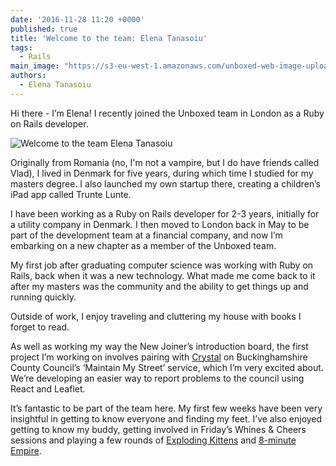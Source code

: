 ```yaml
---
date: '2016-11-28 11:20 +0000'
published: true
title: 'Welcome to the team: Elena Tanasoiu'
tags:
  - Rails
main_image: "https://s3-eu-west-1.amazonaws.com/unboxed-web-image-uploader/34b392426f6199f6b8990897d0186a2f.PNG"
authors:
  - Elena Tanasoiu
---
```

Hi there - I’m Elena! I recently joined the Unboxed team in London as a Ruby on Rails developer.<br/>

![Welcome to the team Elena Tanasoiu](https://s3-eu-west-1.amazonaws.com/unboxed-web-image-uploader/34b392426f6199f6b8990897d0186a2f.PNG)

Originally from Romania (no, I'm not a vampire, but I do have friends called Vlad), I lived in Denmark for five years, during which time I studied for my masters degree. I also launched my own startup there, creating a children’s iPad app called Trunte Lunte.<br/>

I have been working as a Ruby on Rails developer for 2-3 years, initially for a utility company in Denmark. I then moved to London back in May to be part of the development team at a financial company, and now I’m embarking on a new chapter as a member of the Unboxed team.<br/>

My first job after graduating computer science was working with Ruby on Rails, back when it was a new technology. What made me come back to it after my masters was the community and the ability to get things up and running quickly.<br/>

Outside of work, I enjoy traveling and cluttering my house with books I forget to read.<br/>

As well as working my way the New Joiner’s introduction board, the first project I’m working on involves pairing with [Crystal](https://unboxed.co/people/#chris-carter) on Buckinghamshire County Council’s ‘Maintain My Street’ service, which I’m very excited about. We’re developing an easier way to report problems to the council using React and Leaflet.<br/>

It’s fantastic to be part of the team here. My first few weeks have been very insightful in getting to know everyone and finding my feet. I’ve also enjoyed getting to know my buddy, getting involved in Friday’s Whines & Cheers sessions and playing a few rounds of [Exploding Kittens](http://www.explodingkittens.com/) and [8-minute Empire](https://boardgamegeek.com/boardgame/131366/eight-minute-empire).
